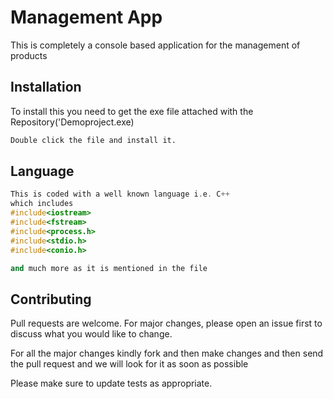 # Management App

This is completely a console based application for the management of products 

## Installation

To install this you need to get the exe file attached with the Repository('Demoproject.exe)

```bash
Double click the file and install it.
```

## Language

```C++
This is coded with a well known language i.e. C++
which includes 
#include<iostream>
#include<fstream>
#include<process.h>
#include<stdio.h>
#include<conio.h>

and much more as it is mentioned in the file
```

## Contributing
Pull requests are welcome. For major changes, please open an issue first to discuss what you would like to change.

For all the major changes kindly fork and then make changes and then send the pull request and we will look for it as soon as possible 

Please make sure to update tests as appropriate.
